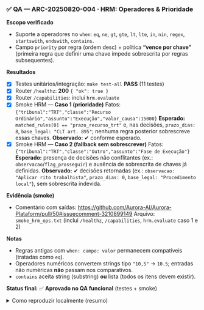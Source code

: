 ### ✅ QA — ARC-20250820-004 · HRM: Operadores & Prioridade

**Escopo verificado**

* Suporte a operadores no `when`: `eq`, `ne`, `gt`, `gte`, `lt`, `lte`, `in`, `nin`, `regex`, `startswith`, `endswith`, `contains`.
* Campo `priority` por regra (ordem desc) + política **“vence por chave”** (primeira regra que definir uma chave impede sobrescrita por regras subsequentes).

**Resultados**

* [x] Testes unitários/integração: `make test-all` **PASS** (11 testes)
* [x] Router `/healthz`: **200** `{ "ok": true }`
* [x] Router `/capabilities`: inclui `hrm.evaluate`
* [x] Smoke HRM — **Caso 1 (prioridade)**
  Fatos: `{"tribunal":"TRT","classe":"Recurso Ordinário","assunto":"Execução","valor_causa":15000}`
  **Esperado:** `matched_rules[0] == "prazo_recurso_trt"` e, nas decisões, `prazo_dias: 8`, `base_legal: "CLT art. 895"`; nenhuma regra posterior sobrescreve essas chaves.
  **Observado:** ✔ conforme esperado.
* [x] Smoke HRM — **Caso 2 (fallback sem sobrescrever)**
  Fatos: `{"tribunal":"TRT","classe":"Outro","assunto":"Fase de Execução"}`
  **Esperado:** presença de decisões não conflitantes (ex.: `observacao`/`flag_prosseguir`) e ausência de sobrescrita de chaves já definidas.
  **Observado:** ✔ decisões retornadas (ex.: `observacao: "Aplicar rito trabalhista"`, `prazo_dias: 0`, `base_legal: "Procedimento local"`), sem sobrescrita indevida.

**Evidência (smoke)**

* Comentário com saídas: https://github.com/Aurora-AI/Aurora-Plataform/pull/50#issuecomment-3210899149
  Arquivo: `smoke_hrm_ops.txt` (inclui `/healthz`, `/capabilities`, `hrm.evaluate` caso 1 e 2)

**Notas**

* Regras antigas com `when: campo: valor` permanecem compatíveis (tratadas como `eq`).
* Operadores numéricos convertem strings tipo `"10,5"` → `10.5`; entradas não numéricas **não** passam nos comparativos.
* `contains` aceita string (substring) **ou** lista (todos os itens devem existir).

**Status final:** ✅ **Aprovado no QA funcional** (testes + smoke)

<details>
  <summary>Como reproduzir localmente (resumo)</summary>

```bash
cd aurora-platform
source .venv/bin/activate 2>/dev/null || . .venv/Scripts/activate
PYTHONPATH=. uvicorn src.router.router_service:app --host 0.0.0.0 --port 8090 --workers 1 &
sleep 2

# Caso 1 — prioridade
curl -sS -X POST http://localhost:8090/invoke \
  -H 'Content-Type: application/json' \
  -d '{"capability_id":"hrm.evaluate","payload":{"facts":{"tribunal":"TRT","classe":"Recurso Ordinário","assunto":"Execução","valor_causa":15000}},"timeout_ms":2000}' | jq

# Caso 2 — fallback
curl -sS -X POST http://localhost:8090/invoke \
  -H 'Content-Type: application/json' \
  -d '{"capability_id":"hrm.evaluate","payload":{"facts":{"tribunal":"TRT","classe":"Outro","assunto":"Fase de Execução"}},"timeout_ms":2000}' | jq
```

</details>
